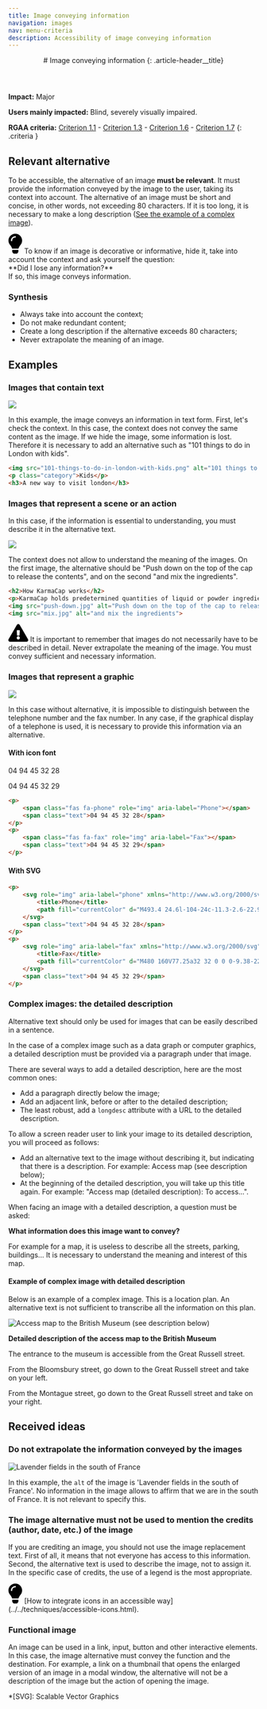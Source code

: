 ```yaml
---
title: Image conveying information
navigation: images
nav: menu-criteria
description: Accessibility of image conveying information
---
```


<header>
# Image conveying information
{: .article-header__title}
</header>

**Impact:** Major

**Users mainly impacted:** Blind, severely visually impaired.

**RGAA criteria:** [Criterion 1.1](https://www.numerique.gouv.fr/publications/rgaa-accessibilite/methode-rgaa/criteres/#crit-1-1) - [Criterion 1.3](https://www.numerique.gouv.fr/publications/rgaa-accessibilite/methode-rgaa/criteres/#crit-1-3) - [Criterion 1.6](https://www.numerique.gouv.fr/publications/rgaa-accessibilite/methode-rgaa/criteres/#crit-1-6) - [Criterion 1.7](https://www.numerique.gouv.fr/publications/rgaa-accessibilite/methode-rgaa/criteres/#crit-1-7)
{: .criteria }

## Relevant alternative

To be accessible, the alternative of an image **must be relevant**. It must provide the information conveyed by the image to the user, taking its context into account.
The alternative of an image must be short and concise, in other words, not exceeding 80 characters. If it is too long, it is necessary to make a long description ([See the example of a complex image](#complex-images-the-detailed-description)).

<div class="tip">
<svg role="img" aria-label="Tip" xmlns="http://www.w3.org/2000/svg" viewBox="0 0 352 512" width="28" height="40"><title>Tip</title><path d="M96.06 454.35c.01 6.29 1.87 12.45 5.36 17.69l17.09 25.69a31.99 31.99 0 0 0 26.64 14.28h61.71a31.99 31.99 0 0 0 26.64-14.28l17.09-25.69a31.989 31.989 0 0 0 5.36-17.69l.04-38.35H96.01l.05 38.35zM0 176c0 44.37 16.45 84.85 43.56 115.78 16.52 18.85 42.36 58.23 52.21 91.45.04.26.07.52.11.78h160.24c.04-.26.07-.51.11-.78 9.85-33.22 35.69-72.6 52.21-91.45C335.55 260.85 352 220.37 352 176 352 78.61 272.91-.3 175.45 0 73.44.31 0 82.97 0 176zm176-80c-44.11 0-80 35.89-80 80 0 8.84-7.16 16-16 16s-16-7.16-16-16c0-61.76 50.24-112 112-112 8.84 0 16 7.16 16 16s-7.16 16-16 16z"/></svg>
To know if an image is decorative or informative, hide it, take into account the context and ask yourself the question:<br>**Did I lose any information?**<br>If so, this image conveys information.
</div>

### Synthesis
* Always take into account the context;
* Do not make redundant content;
* Create a long description if the alternative exceeds 80 characters;
* Never extrapolate the meaning of an image.

## Examples

### Images that contain text

![](../../img/images-1.3-1.png)

In this example, the image conveys an information in text form. First, let's check the context.
In this case, the context does not convey the same content as the image.
If we hide the image, some information is lost. Therefore it is necessary to add an alternative such as "101 things to do in London with kids".

```html
<img src="101-things-to-do-in-london-with-kids.png" alt="101 things to do in London with kids">
<p class="category">Kids</p>
<h3>A new way to visit london</h3>
```

### Images that represent a scene or an action

In this case, if the information is essential to understanding, you must describe it in the alternative text.

![](../../img/images-1.3-3.png)

The context does not allow to understand the meaning of the images.
On the first image, the alternative should be "Push down on the top of the cap to release the contents", and on the second "and mix the ingredients".

```html
<h2>How KarmaCap works</h2>
<p>KarmaCap holds predetermined quantities of liquid or powder ingredients in a hermetically sealed, protected chamber.</p>
<img src="push-down.jpg" alt="Push down on the top of the cap to release the contents">
<img src="mix.jpg" alt="and mix the ingredients">
```

<div class="important">
<svg role="img" aria-label="Important" xmlns="http://www.w3.org/2000/svg" viewBox="0 0 576 512" width="40" height="36"><title>Important</title><path d="M569.517 440.013C587.975 472.007 564.806 512 527.94 512H48.054c-36.937 0-59.999-40.055-41.577-71.987L246.423 23.985c18.467-32.009 64.72-31.951 83.154 0l239.94 416.028zM288 354c-25.405 0-46 20.595-46 46s20.595 46 46 46 46-20.595 46-46-20.595-46-46-46zm-43.673-165.346l7.418 136c.347 6.364 5.609 11.346 11.982 11.346h48.546c6.373 0 11.635-4.982 11.982-11.346l7.418-136c.375-6.874-5.098-12.654-11.982-12.654h-63.383c-6.884 0-12.356 5.78-11.981 12.654z"/></svg>
It is important to remember that images do not necessarily have to be described in detail. Never extrapolate the meaning of the image. You must convey sufficient and necessary information.
</div>

### Images that represent a graphic

![](../../img/images-1.3-2.png)

In this case without alternative, it is impossible to distinguish between the telephone number and the fax number.
In any case, if the graphical display of a telephone is used, it is necessary to provide this information via an alternative.

#### With icon font
<p>
    <span class="fas fa-phone" role="img" aria-label="Phone"></span>
    <span class="text">04 94 45 32 28</span>
</p>
<p>
    <span class="fas fa-fax" role="img" aria-label="Fax"></span>
    <span class="text">04 94 45 32 29</span>
</p>

```html
<p>
    <span class="fas fa-phone" role="img" aria-label="Phone"></span>
    <span class="text">04 94 45 32 28</span>
</p>
<p>
    <span class="fas fa-fax" role="img" aria-label="Fax"></span>
    <span class="text">04 94 45 32 29</span>
</p>
```

#### With SVG
```html
<p>
    <svg role="img" aria-label="phone" xmlns="http://www.w3.org/2000/svg" viewBox="0 0 512 512">
        <title>Phone</title>
        <path fill="currentColor" d="M493.4 24.6l-104-24c-11.3-2.6-22.9 3.3-27.5 13.9l-48 112c-4.2 9.8-1.4 21.3 6.9 28l60.6 49.6c-36 76.7-98.9 140.5-177.2 177.2l-49.6-60.6c-6.8-8.3-18.2-11.1-28-6.9l-112 48C3.9 366.5-2 378.1.6 389.4l24 104C27.1 504.2 36.7 512 48 512c256.1 0 464-207.5 464-464 0-11.2-7.7-20.9-18.6-23.4z" class=""></path>
    </svg>
    <span class="text">04 94 45 32 28</span>
</p>
<p>
    <svg role="img" aria-label="fax" xmlns="http://www.w3.org/2000/svg" viewBox="0 0 512 512">
        <title>Fax</title>
        <path fill="currentColor" d="M480 160V77.25a32 32 0 0 0-9.38-22.63L425.37 9.37A32 32 0 0 0 402.75 0H160a32 32 0 0 0-32 32v448a32 32 0 0 0 32 32h320a32 32 0 0 0 32-32V192a32 32 0 0 0-32-32zM288 432a16 16 0 0 1-16 16h-32a16 16 0 0 1-16-16v-32a16 16 0 0 1 16-16h32a16 16 0 0 1 16 16zm0-128a16 16 0 0 1-16 16h-32a16 16 0 0 1-16-16v-32a16 16 0 0 1 16-16h32a16 16 0 0 1 16 16zm128 128a16 16 0 0 1-16 16h-32a16 16 0 0 1-16-16v-32a16 16 0 0 1 16-16h32a16 16 0 0 1 16 16zm0-128a16 16 0 0 1-16 16h-32a16 16 0 0 1-16-16v-32a16 16 0 0 1 16-16h32a16 16 0 0 1 16 16zm0-112H192V64h160v48a16 16 0 0 0 16 16h48zM64 128H32a32 32 0 0 0-32 32v320a32 32 0 0 0 32 32h32a32 32 0 0 0 32-32V160a32 32 0 0 0-32-32z" class=""></path>
    </svg>
    <span class="text">04 94 45 32 29</span>
</p>
```

### Complex images: the detailed description

Alternative text should only be used for images that can be easily described in a sentence.

In the case of a complex image such as a data graph or computer graphics, a detailed description must be provided via a paragraph under that image.

There are several ways to add a detailed description, here are the most common ones:

* Add a paragraph directly below the image;
* Add an adjacent link, before or after to the detailed description;
* The least robust, add a `longdesc` attribute with a URL to the detailed description.

To allow a screen reader user to link your image to its detailed description, you will proceed as follows:

* Add an alternative text to the image without describing it, but indicating that there is a description. For example: Access map (see description below);
* At the beginning of the detailed description, you will take up this title again. For example: "Access map (detailed description): To access...".

When facing an image with a detailed description, a question must be asked:

**What information does this image want to convey?**

For example for a map, it is useless to describe all the streets, parking, buildings... It is necessary to understand the meaning and interest of this map.

#### Example of complex image with detailed description

Below is an example of a complex image. This is a location plan. An alternative text is not sufficient to transcribe all the information on this plan.

![Access map to the British Museum (see description below)](../../img/british-museum.png)

**Detailed description of the access map to the British Museum**

The entrance to the museum is accessible from the Great Russell street.

From the Bloomsbury street, go down to the Great Russell street and take on your left.

From the Montague street, go down to the Great Russell street and take on your right.

## Received ideas

### Do not extrapolate the information conveyed by the images

![Lavender fields in the south of France](../../img/320px-Plateau_de_valensole1.jpg)

In this example, the `alt` of the image is 'Lavender fields in the south of France'.
No information in the image allows to affirm that we are in the south of France. It is not relevant to specify this.

### The image alternative must not be used to mention the credits (author, date, etc.) of the image

If you are crediting an image, you should not use the image replacement text. First of all, it means that not everyone has access to this information. Second, the alternative text is used to describe the image, not to assign it.
In the specific case of credits, the use of a legend is the most appropriate.

<div class="tip">
<svg role="img" aria-label="Tip" xmlns="http://www.w3.org/2000/svg" viewBox="0 0 352 512" width="28" height="40"><title>Tip</title><path d="M96.06 454.35c.01 6.29 1.87 12.45 5.36 17.69l17.09 25.69a31.99 31.99 0 0 0 26.64 14.28h61.71a31.99 31.99 0 0 0 26.64-14.28l17.09-25.69a31.989 31.989 0 0 0 5.36-17.69l.04-38.35H96.01l.05 38.35zM0 176c0 44.37 16.45 84.85 43.56 115.78 16.52 18.85 42.36 58.23 52.21 91.45.04.26.07.52.11.78h160.24c.04-.26.07-.51.11-.78 9.85-33.22 35.69-72.6 52.21-91.45C335.55 260.85 352 220.37 352 176 352 78.61 272.91-.3 175.45 0 73.44.31 0 82.97 0 176zm176-80c-44.11 0-80 35.89-80 80 0 8.84-7.16 16-16 16s-16-7.16-16-16c0-61.76 50.24-112 112-112 8.84 0 16 7.16 16 16s-7.16 16-16 16z"/></svg>
[How to integrate icons in an accessible way](../../techniques/accessible-icons.html).
</div>

### Functional image

An image can be used in a link, input, button and other interactive elements. In this case, the image alternative must convey the function and the destination.
For example, a link on a thumbnail that opens the enlarged version of an image in a modal window, the alternative will not be a description of the image but the action of opening the image.

*[SVG]: Scalable Vector Graphics

